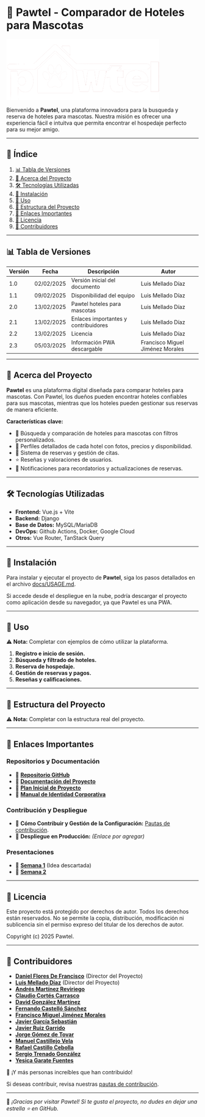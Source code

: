 # 🐾 Pawtel - Comparador de Hoteles para Mascotas

![Logo de PAWTEL](https://raw.githubusercontent.com/LuisMelladoDiaz/Pawtel-ComparadorDeHotelesParaMascotas/refs/heads/main/frontend/src/assets/pawtel-logo-white.png)

Bienvenido a **Pawtel**, una plataforma innovadora para la busqueda y reserva de hoteles para mascotas. Nuestra misión es ofrecer una experiencia fácil e intuitva que permita encontrar el hospedaje perfecto para su mejor amigo.

---

## 📖 Índice

1. [📊 Tabla de Versiones](#-tabla-de-versiones)
2. [📌 Acerca del Proyecto](#-acerca-del-proyecto)
3. [🛠️ Tecnologías Utilizadas](#️-tecnologías-utilizadas)
4. [🚀 Instalación](#-instalación)
5. [📌 Uso](#-uso)
6. [📂 Estructura del Proyecto](#-estructura-del-proyecto)
7. [🔗 Enlaces Importantes](#-enlaces-importantes)
8. [📜 Licencia](#-licencia)
9. [👥 Contribuidores](#-contribuidores)

---

## 📊 Tabla de Versiones

| Versión | Fecha | Descripción | Autor |
|---------|------------|-------------|--------|
| 1.0 | 02/02/2025 | Versión inicial del documento | Luis Mellado Díaz |
| 1.1 | 09/02/2025 | Disponibilidad del equipo | Luis Mellado Díaz |
| 2.0 | 13/02/2025 | Pawtel hoteles para mascotas | Luis Mellado Díaz |
| 2.1 | 13/02/2025 | Enlaces importantes y contribuidores | Luis Mellado Díaz |
| 2.2 | 13/02/2025 | Licencia | Luis Mellado Díaz |
| 2.3 | 05/03/2025 | Información PWA descargable | Francisco Miguel Jiménez Morales |



---

## 📌 Acerca del Proyecto

**Pawtel** es una plataforma digital diseñada para comparar hoteles para mascotas. Con Pawtel, los dueños pueden encontrar hoteles confiables para sus mascotas, mientras que los hoteles pueden gestionar sus reservas de manera eficiente.

**Características clave:**
- 🏨 Búsqueda y comparación de hoteles para mascotas con filtros personalizados.
- 🐶 Perfiles detallados de cada hotel con fotos, precios y disponibilidad.
- 📝 Sistema de reservas y gestión de citas.
- ⭐ Reseñas y valoraciones de usuarios.
- 🔔 Notificaciones para recordatorios y actualizaciones de reservas.

---

## 🛠️ Tecnologías Utilizadas

- **Frontend:** Vue.js + Vite
- **Backend:** Django
- **Base de Datos:** MySQL/MariaDB
- **DevOps:** Github Actions, Docker, Google Cloud
- **Otros:** Vue Router, TanStack Query

---
## 🚀 Instalación

Para instalar y ejecutar el proyecto de **Pawtel**, siga los pasos detallados en el archivo [docs/USAGE.md](docs/USAGE.md).

Si accede desde el despliegue en la nube, podría descargar el proyecto como aplicación desde su navegador, ya que Pawtel es una PWA.

----

## 📌 Uso

⚠️ **Nota:** Completar con ejemplos de cómo utilizar la plataforma.

1. **Registro e inicio de sesión.**
2. **Búsqueda y filtrado de hoteles.**
3. **Reserva de hospedaje.**
4. **Gestión de reservas y pagos.**
5. **Reseñas y calificaciones.**

---

## 📂 Estructura del Proyecto

⚠️ **Nota:** Completar con la estructura real del proyecto.

---

## 🔗 Enlaces Importantes

### Repositorios y Documentación
- 🔹 **[Repositorio GitHub](https://github.com/LuisMelladoDiaz/Pawtel-ComparadorDeHotelesParaMascotas)**
- 🔹 **[Documentación del Proyecto](https://github.com/LuisMelladoDiaz/Pawtel-ComparadorDeHotelesParaMascotas/docs)**
- 🔹 **[Plan Inicial de Proyecto](https://github.com/LuisMelladoDiaz/ISPP/blob/main/docs/Plan_Inicial_de_Proyecto.md)**
- 🔹 **[Manual de Identidad Corporativa](https://github.com/LuisMelladoDiaz/Pawtel-ComparadorDeHotelesParaMascotas/blob/main/docs/borradores/Manual%20de%20identidad%20corporativa%20(paleta%20de%20colores%2C%20tipografia%20y%20logo).pdf)**

### Contribución y Despliegue
- 🔹 **Cómo Contribuir y Gestión de la Configuración:**  [Pautas de contribución](https://github.com/LuisMelladoDiaz/Pawtel-ComparadorDeHotelesParaMascotas/blob/main/docs/CONTRIBUTING.md).
- 🔹 **Despliegue en Producción:** *(Enlace por agregar)*

### Presentaciones
- 🔹 **[Semana 1](https://docs.google.com/presentation/d/1YIfkJfGKqe_43hg5v4Fm_qdwbAvd6D_e-aXp1oEHZfI/edit#slide=id.g32d71018c15_4_11)** (Idea descartada)
- 🔹 **[Semana 2](https://onedrive.live.com/edit?id=C3564B5138C1A24C!5804&resid=C3564B5138C1A24C!5804&ithint=file%2cpptx&authkey=!APEWh5z1LH8qmP8&wdo=2&cid=c3564b5138c1a24c)**

---

## 📜 Licencia

Este proyecto está protegido por derechos de autor. Todos los derechos están reservados. No se permite la copia, distribución, modificación ni sublicencia sin el permiso expreso del titular de los derechos de autor.

Copyright (c) 2025 Pawtel.

---

## 👥 Contribuidores

- **[Daniel Flores De Francisco](https://github.com/DanielFloresDeFrancisco)** (Director del Proyecto)
- **[Luis Mellado Díaz](https://github.com/LuisMelladoDiaz)** (Director del Proyecto)
- **[Andrés Martínez Reviriego](https://github.com/Andresmarevi)**
- **[Claudio Cortés Carrasco](https://github.com/claudiocortescarrasco)**
- **[David González Martínez](https://github.com/davidgonmar)**
- **[Fernando Castelló Sánchez](https://github.com/feerk)**
- **[Francisco Miguel Jiménez Morales](https://github.com/frajimmor2)**
- **[Javier García Sebastián](https://github.com/JaviGarcia1)**
- **[Javier Ruiz Garrido](https://github.com/Javiruizg)**
- **[Jorge Gómez de Tovar](https://github.com/jorgomde)**
- **[Manuel Castillejo Vela](https://github.com/Mancasvel)**
- **[Rafael Castillo Cebolla](https://github.com/rafcasceb)**
- **[Sergio Trenado González](https://github.com/Sergiotg03)**
- **[Yesica Garate Fuentes](https://github.com/yesgarfue)**

🚀 ¡Y más personas increíbles que han contribuido!

Si deseas contribuir, revisa nuestras [pautas de contribución](https://github.com/LuisMelladoDiaz/Pawtel-ComparadorDeHotelesParaMascotas/blob/main/docs/CONTRIBUTING.md).

---


🎉 _¡Gracias por visitar Pawtel! Si te gusta el proyecto, no dudes en dejar una estrella ⭐ en GitHub._
